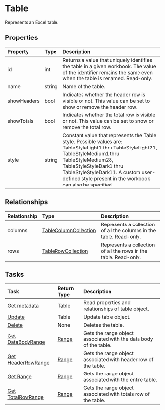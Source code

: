 # Table

Represents an Excel table.

## Properties
| Property	   | Type	|Description|
|:---------------|:--------|:----------|
|id|int|Returns a value that uniquely identifies the table in a given workbook. The value of the identifier remains the same even when the table is renamed. Read-only.|
|name|string|Name of the table.|
|showHeaders|bool|Indicates whether the header row is visible or not. This value can be set to show or remove the header row.|
|showTotals|bool|Indicates whether the total row is visible or not. This value can be set to show or remove the total row.|
|style|string|Constant value that represents the Table style. Possible values are: TableStyleLight1 thru TableStyleLight21, TableStyleMedium1 thru TableStyleMedium28, TableStyleStyleDark1 thru TableStyleStyleDark11. A custom user-defined style present in the workbook can also be specified.|

## Relationships
| Relationship | Type	|Description|
|:---------------|:--------|:----------|
|columns|[TableColumnCollection](tablecolumncollection.md)|Represents a collection of all the columns in the table. Read-only.|
|rows|[TableRowCollection](tablerowcollection.md)|Represents a collection of all the rows in the table. Read-only.|

## Tasks

| Task		   | Return Type	|Description|
|:---------------|:--------|:----------|
| [Get metadata](../api/table_get.md) | Table |Read properties and relationships of table object.|
| [Update](../api/table_update.md) | Table	|Update table object. |
|[Delete](../api/table_delete.md)|None|Deletes the table.|
|[Get DataBodyRange](../api/table_getdatabodyrange.md)|[Range](range.md)|Gets the range object associated with the data body of the table.|
|[Get HeaderRowRange](../api/table_getheaderrowrange.md)|[Range](range.md)|Gets the range object associated with header row of the table.|
|[Get Range](../api/table_getrange.md)|[Range](range.md)|Gets the range object associated with the entire table.|
|[Get TotalRowRange](../api/table_gettotalrowrange.md)|[Range](range.md)|Gets the range object associated with totals row of the table.|
